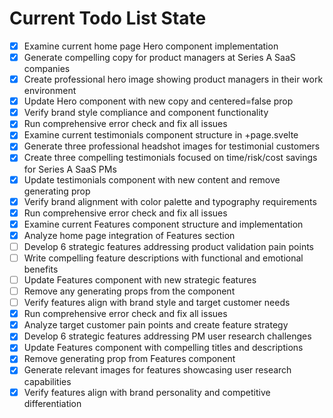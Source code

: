 <!-- DO NOT EDIT - Managed by todo_list tool -->
<!-- Updated: 2025-09-26T07:01:10.664Z -->

# Current Todo List State

- [x] Examine current home page Hero component implementation
- [x] Generate compelling copy for product managers at Series A SaaS companies
- [x] Create professional hero image showing product managers in their work environment
- [x] Update Hero component with new copy and centered=false prop
- [x] Verify brand style compliance and component functionality
- [x] Run comprehensive error check and fix all issues
- [x] Examine current testimonials component structure in +page.svelte
- [x] Generate three professional headshot images for testimonial customers
- [x] Create three compelling testimonials focused on time/risk/cost savings for Series A SaaS PMs
- [x] Update testimonials component with new content and remove generating prop
- [x] Verify brand alignment with color palette and typography requirements
- [x] Run comprehensive error check and fix all issues
- [x] Examine current Features component structure and implementation
- [x] Analyze home page integration of Features section
- [ ] Develop 6 strategic features addressing product validation pain points
- [ ] Write compelling feature descriptions with functional and emotional benefits
- [ ] Update Features component with new strategic features
- [ ] Remove any generating props from the component
- [ ] Verify features align with brand style and target customer needs
- [x] Run comprehensive error check and fix all issues
- [x] Analyze target customer pain points and create feature strategy
- [x] Develop 6 strategic features addressing PM user research challenges
- [x] Update Features component with compelling titles and descriptions
- [x] Remove generating prop from Features component
- [x] Generate relevant images for features showcasing user research capabilities
- [x] Verify features align with brand personality and competitive differentiation
